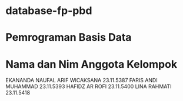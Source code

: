 # database-fp-pbd
# Pemrograman Basis Data
# Nama dan Nim Anggota Kelompok
EKANANDA NAUFAL ARIF WICAKSANA 23.11.5387
FARIS ANDI MUHAMMAD 23.11.5393
HAFIDZ AR ROFI 23.11.5400
LINA RAHMATI 23.11.5418

